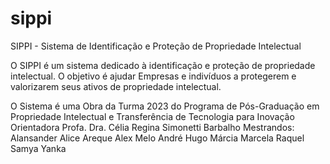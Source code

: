 # sippi
SIPPI - Sistema de Identificação e Proteção de Propriedade Intelectual

O SIPPI é um sistema dedicado à identificação e proteção de propriedade intelectual.
O objetivo é ajudar Empresas e indivíduos a protegerem e valorizarem seus ativos de propriedade intelectual.

O Sistema é uma Obra da Turma 2023 do Programa de Pós-Graduação em Propriedade Intelectual e Transferência de Tecnologia para Inovação
Orientadora Profa. Dra. Célia Regina Simonetti Barbalho
Mestrandos:
    Alansander
    Alice Areque
    Alex Melo
    André
    Hugo
    Márcia
    Marcela
    Raquel
    Samya
    Yanka
